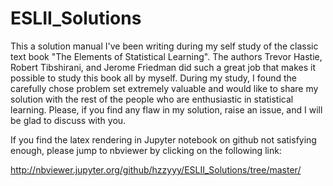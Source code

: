 # ESLII_Solutions

This a solution manual I've been writing during my self study of the classic text book "The Elements of Statistical Learning". The authors Trevor Hastie, Robert Tibshirani, and Jerome Friedman did such a great job that makes it possible to study this book all by myself. During my study, I found the carefully chose problem set extremely valuable and would like to share my solution with the rest of the people who are enthusiastic in statistical learning. Please, if you find any flaw in my solution, raise an issue, and I will be glad to discuss with you.

If you find the latex rendering in Jupyter notebook on github not satisfying enough, please jump to nbviewer by clicking on the following link:

http://nbviewer.jupyter.org/github/hzzyyy/ESLII_Solutions/tree/master/
